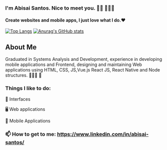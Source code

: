 ### I'm Abisai Santos. Nice to meet you. 👋🏾  🧑🏿‍💻

#### Create websites and mobile apps, I just love what I do.❤️

[![Top Langs](https://github-readme-stats.vercel.app/api/top-langs/?username=AbisaiSan&layout=compact)](https://github.com/AbisaiSan/github-readme-stats)
[![Anurag's GitHub stats](https://github-readme-stats.vercel.app/api?username=anuraghazra)](https://github.com/anuraghazra/github-readme-stats)

## About Me

Graduated in Systems Analysis and Development, experience in developing mobile applications and Frontend, designing and maintaining Web applications using HTML, CSS, JS,Vue.js React JS, React Native and Node structures. 🧑🏿‍💻 📱

### Things I like to do:

🎨 Interfaces

🖥 Web applications

📱 Mobile Applications

### 📫 How to get to me: https://www.linkedin.com/in/abisai-santos/ 


